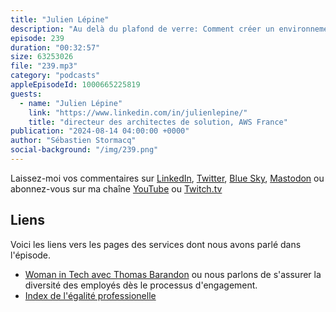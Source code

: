 ```yaml
---
title: "Julien Lépine"
description: "Au delà du plafond de verre: Comment créer un environnement de travail plus inclusif et équitable ? Julien Lepine, Directeur des Architects de Solution France chez AWS, nous livre ses clés pour favoriser la diversité et l'inclusion au sein de l'entreprise. Au programme : recrutement, développement des talents, et témoignages inspirants."
episode: 239
duration: "00:32:57"
size: 63253026
file: "239.mp3"
category: "podcasts"
appleEpisodeId: 1000665225819
guests:
  - name: "Julien Lépine"
    link: "https://www.linkedin.com/in/julienlepine/"
    title: "directeur des architectes de solution, AWS France"
publication: "2024-08-14 04:00:00 +0000"
author: "Sébastien Stormacq"
social-background: "/img/239.png"
---
```


Laissez-moi vos commentaires sur [LinkedIn](https://www.linkedin.com/in/sebastienstormacq/), [Twitter](https://twitter.com/sebsto), [Blue Sky](https://bsky.app/profile/sebsto.bsky.social), [Mastodon](https://awscommunity.social/@sebsto) ou abonnez-vous sur ma chaîne [YouTube](https://www.youtube.com/sebsto) ou [Twitch.tv](https://www.twitch.tv/sebAWS)

## Liens

Voici les liens vers les pages des services dont nous avons parlé dans l'épisode.

- [Woman in Tech avec Thomas Barandon](https://francais.podcast.go-aws.com/web/podcasts/episode_224/index.html) ou nous parlons de s'assurer la diversité des employés dès le processus d'engagement.
- [Index de l'égalité professionelle](https://www.aboutamazon.fr/actualites/travailler-chez-amazon/index-de-legalite-professionnelle)
